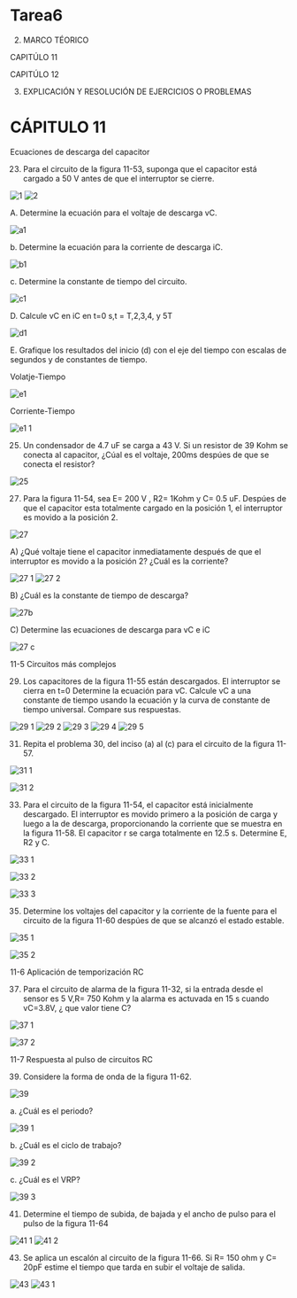 # Tarea6












2. MARCO TÉORICO

CAPITÚLO  11


CAPITÚLO 12


3. EXPLICACIÓN  Y RESOLUCIÓN DE EJERCICIOS O PROBLEMAS



# CÁPITULO 11


Ecuaciones de descarga del capacitor

23. Para el circuito de la figura 11-53, suponga que el capacitor está cargado a 50 V antes de que el interruptor se cierre.

![1](https://user-images.githubusercontent.com/84783236/127246111-2885196a-fa62-4228-97da-47227d04ff75.png)
![2](https://user-images.githubusercontent.com/84783236/127246114-0c75cf79-38a3-4090-8381-9be318ff996f.png)

A. Determine la ecuación para el voltaje de descarga vC.

![a1](https://user-images.githubusercontent.com/84783236/127246253-f9588354-15b0-4e21-b137-caf369248dc7.png)

b. Determine la ecuación para la corriente de descarga iC.

![b1](https://user-images.githubusercontent.com/84783236/127246262-3dafd574-531e-48af-b75b-a99102cdbecc.png)

c. Determine la constante de tiempo del circuito. 

![c1](https://user-images.githubusercontent.com/84783236/127246268-0a91a343-e247-4dca-b835-91169bcf9002.png)

D. Calcule  vC en iC en  t=0  s,t = T,2,3,4, y 5T

![d1](https://user-images.githubusercontent.com/84783236/127246289-d3c4b03a-a6b5-4511-a0a6-b7a7bb393cd7.png)


E. Grafique los resultados del inicio (d) con el eje del tiempo con escalas de segundos y de constantes de tiempo.

Volatje-Tiempo

![e1](https://user-images.githubusercontent.com/84783236/127246315-3f81cc26-039f-4b3b-8ca9-1cdb7d585e4a.png)

Corriente-Tiempo

![e1 1](https://user-images.githubusercontent.com/84783236/127246371-a8841d67-ae33-4116-8b8d-78187796c3e4.png)



25. Un condensador de 4.7 uF se carga a 43 V. Si un resistor de 39 Kohm se conecta al capacitor, ¿Cúal es el voltaje,  200ms  despúes de que se conecta  el resistor?

![25](https://user-images.githubusercontent.com/84783236/127246419-556eace1-c4ee-4497-993a-931411087153.png)


27.  Para la figura 11-54, sea E= 200 V , R2= 1Kohm y C= 0.5 uF. Despúes de que el capacitor esta totalmente cargado en la posición 1, el interruptor es  movido a la posición 2.

![27](https://user-images.githubusercontent.com/84783236/127246433-5765459f-8d64-4e1d-a8fd-978c90620944.png)

A)  ¿Qué voltaje tiene el capacitor inmediatamente después de que el interruptor es movido a la posición 2? ¿Cuál es la corriente?

![27 1](https://user-images.githubusercontent.com/84783236/127246545-56b513fb-3f12-4dec-b69f-1221863d379a.png)
![27 2](https://user-images.githubusercontent.com/84783236/127246553-79aadb73-8aa7-4c19-90ad-46befc65f05d.png)

B)  ¿Cuál es la constante de tiempo de descarga?

![27b](https://user-images.githubusercontent.com/84783236/127246612-5831c181-6fde-41f3-a82d-b3e771930cc1.png)

C)  Determine las ecuaciones de descarga para vC e iC

![27 c](https://user-images.githubusercontent.com/84783236/127246629-0a852262-bce6-4c99-93f2-bbd808e0093e.png)


11-5 Circuitos más complejos

29. Los capacitores de la figura 11-55 están descargados. El interruptor se cierra en t=0  Determine la ecuación para vC. Calcule vC a una constante de tiempo usando la ecuación y la curva de constante de tiempo universal. Compare sus respuestas.

![29 1](https://user-images.githubusercontent.com/84783236/127246736-9206293b-87de-4e99-a906-8f6d6b2cb483.png)
![29 2](https://user-images.githubusercontent.com/84783236/127246743-28f4bd66-c204-4c50-89f9-290f45a060bc.png)
![29 3](https://user-images.githubusercontent.com/84783236/127246744-11a886b8-4244-4280-82c6-ba917357a558.png)
![29 4](https://user-images.githubusercontent.com/84783236/127246746-c66318b2-82ab-4669-8a0a-02e284f3751b.png)
![29 5](https://user-images.githubusercontent.com/84783236/127246748-64a56d75-5b3c-4df2-b524-9f72bbe4ad0a.png)



31. Repita el problema 30, del inciso (a) al (c) para el circuito de la figura 11-57.

![31 1](https://user-images.githubusercontent.com/84783236/127246795-df3f1397-bb70-4e6e-b442-6eecf89eac1a.png)

![31 2](https://user-images.githubusercontent.com/84783236/127246799-2679a3bb-c52a-4dcd-87be-64021ff78f80.png)


33.   Para el circuito de la figura 11-54, el capacitor está inicialmente descargado. El interruptor es movido primero a la posición de carga y luego a la de  descarga,  proporcionando la corriente que se muestra en la figura 11-58. El capacitor r se carga totalmente en 12.5 s. Determine E, R2 y C.

![33 1](https://user-images.githubusercontent.com/84783236/127246863-38811216-a49c-4d5b-9430-36d0d0454452.png)

![33 2](https://user-images.githubusercontent.com/84783236/127246877-4cd13ff7-0c82-4cff-be03-26f32d86c744.png)

![33 3](https://user-images.githubusercontent.com/84783236/127246879-3aab360d-9307-4f1a-9cbd-d09397c5b2ad.png)


35.  Determine los voltajes del capacitor y la corriente de la fuente para el circuito de la figura 11-60 despúes de que se alcanzó  el estado estable.

![35 1](https://user-images.githubusercontent.com/84783236/127246926-9e27ab57-f400-4867-be6a-8fd0ef341a55.png)

![35 2](https://user-images.githubusercontent.com/84783236/127246931-2d73ce0c-d38b-4f3b-95f0-4bcdc3040420.png)

11-6 Aplicación de temporización RC

37. Para el circuito de alarma de la figura 11-32, si la entrada desde el sensor es 5 V,R= 750 Kohm y la alarma es actuvada en 15 s  cuando vC=3.8V, ¿ que valor tiene C?

![37 1](https://user-images.githubusercontent.com/84783236/127246959-03cb84d1-c263-40f3-85c8-65f6eb740208.png)

![37 2](https://user-images.githubusercontent.com/84783236/127246968-824b4c19-982c-48ab-b5cc-f68f60a81847.png)


11-7 Respuesta al pulso de circuitos RC

39. Considere la forma de onda de la figura 11-62.

![39](https://user-images.githubusercontent.com/84783236/127247033-a342d278-63e2-4a9b-a7f3-028b2815b9ab.png)

a. ¿Cuál es el periodo?

![39 1](https://user-images.githubusercontent.com/84783236/127247084-2aa35dd2-f41b-4e79-a3a5-4bb08a3cab22.png)

b. ¿Cuál es el ciclo de trabajo?

![39 2](https://user-images.githubusercontent.com/84783236/127247097-fec95565-6522-4291-b2fa-de1886b9609a.png)

c. ¿Cuál es el VRP?

![39 3](https://user-images.githubusercontent.com/84783236/127247120-3b51b605-40d9-42a2-8c73-3f78df502f07.png)


41. Determine el tiempo de subida, de bajada y el ancho de pulso para el pulso de la figura 11-64

![41 1](https://user-images.githubusercontent.com/84783236/127247177-1d290a88-1b2a-40a9-a036-35f912cb286e.png)
![41 2](https://user-images.githubusercontent.com/84783236/127247183-20d6acc9-0bea-4367-91e6-6e1f68e5f793.png)

43. Se aplica un escalón al circuito de la figura 11-66. Si  R= 150 ohm y C= 20pF estime el tiempo  que tarda en subir  el voltaje de salida.

![43](https://user-images.githubusercontent.com/84783236/127247233-d7a3b6f5-2b07-4c37-b320-7c04f63429b5.png)
![43 1](https://user-images.githubusercontent.com/84783236/127247240-d12b2428-0fe5-4b03-a131-be5c5f7d2613.png)



